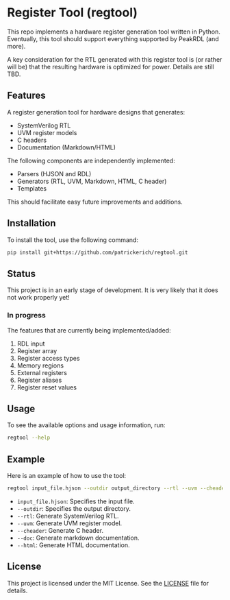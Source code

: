 # Register Tool (regtool)

This repo implements a hardware register generation tool written in Python.
Eventually, this tool should support everything supported by PeakRDL (and more).

A key consideration for the RTL generated with this register tool is (or rather will be) that the resulting hardware is optimized for power. Details are still TBD.

## Features
A register generation tool for hardware designs that generates:
- SystemVerilog RTL
- UVM register models
- C headers
- Documentation (Markdown/HTML)

The following components are independently implemented:
- Parsers (HJSON and RDL)
- Generators (RTL, UVM, Markdown, HTML, C header)
- Templates

This should facilitate easy future improvements and additions.

## Installation
To install the tool, use the following command:
```bash
pip install git+https://github.com/patrickerich/regtool.git
```

## Status
This project is in an early stage of development. It is very likely that it does not work properly yet!

### In progress
The features that are currently being implemented/added:
1. RDL input
2. Register array
3. Register access types
4. Memory regions
5. External registers
6. Register aliases
7. Register reset values

## Usage
To see the available options and usage information, run:
```bash
regtool --help
```

## Example
Here is an example of how to use the tool:
```bash
regtool input_file.hjson --outdir output_directory --rtl --uvm --cheader --doc --html
```
- `input_file.hjson`: Specifies the input file.
- `--outdir`: Specifies the output directory.
- `--rtl`: Generate SystemVerilog RTL.
- `--uvm`: Generate UVM register model.
- `--cheader`: Generate C header.
- `--doc`: Generate markdown documentation.
- `--html`: Generate HTML documentation.

<!--
## Contributing
Contributions are welcome! Please follow these steps to contribute:
1. Fork the repository.
2. Create a new branch (`git checkout -b feature-branch`).
3. Make your changes.
4. Commit your changes (`git commit -m 'Add some feature'`).
5. Push to the branch (`git push origin feature-branch`).
6. Open a pull request.
-->

## License
This project is licensed under the MIT License. See the [LICENSE](https://choosealicense.com/licenses/mit/) file for details.
